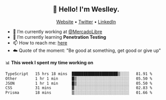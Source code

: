 <h2 align="center">👋 Hello! I'm Weslley.</h2>
<p align="center">
  <a href="http://weslleyneri.com.br">Website</a> •
  <a href="https://twitter.com/Weslley_Neri">Twitter</a> •
  <a href="https://www.linkedin.com/in/weslley-neri-3658908b">LinkedIn</a>
</p>


- 🔭 I’m currently working at [@MercadoLibre](https://github.com/mercadolibre)
- 🌱 I’m currently learning **Penetration Testing**
- 📫 How to reach me: [here](mailto:weslley39@gmail.com)
- ☁️ Quote of the moment: "Be good at something, get good or give up"

📊 **This week I spent my time working on**
<!--START_SECTION:waka-->

```txt
TypeScript   15 hrs 18 mins  ████████████████████▒░░░░   81.91 %
Other        1 hr 1 min      █▒░░░░░░░░░░░░░░░░░░░░░░░   05.50 %
JSON         1 hr 1 min      █▒░░░░░░░░░░░░░░░░░░░░░░░   05.50 %
CSS          31 mins         ▓░░░░░░░░░░░░░░░░░░░░░░░░   02.83 %
Prisma       18 mins         ▒░░░░░░░░░░░░░░░░░░░░░░░░   01.66 %
```

<!--END_SECTION:waka-->

<!-- Inspired by https://github.com/gruselhaus/gruselhaus -->